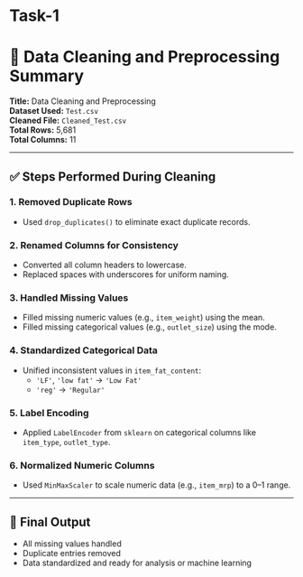 # Task-1
# 🧼 Data Cleaning and Preprocessing Summary

**Title:** Data Cleaning and Preprocessing  
**Dataset Used:** `Test.csv`  
**Cleaned File:** `Cleaned_Test.csv`  
**Total Rows:** 5,681  
**Total Columns:** 11  

---

## ✅ Steps Performed During Cleaning

### 1. Removed Duplicate Rows
- Used `drop_duplicates()` to eliminate exact duplicate records.

### 2. Renamed Columns for Consistency
- Converted all column headers to lowercase.
- Replaced spaces with underscores for uniform naming.

### 3. Handled Missing Values
- Filled missing numeric values (e.g., `item_weight`) using the mean.
- Filled missing categorical values (e.g., `outlet_size`) using the mode.

### 4. Standardized Categorical Data
- Unified inconsistent values in `item_fat_content`:
  - `'LF'`, `'low fat'` → `'Low Fat'`
  - `'reg'` → `'Regular'`

### 5. Label Encoding
- Applied `LabelEncoder` from `sklearn` on categorical columns like `item_type`, `outlet_type`.

### 6. Normalized Numeric Columns
- Used `MinMaxScaler` to scale numeric data (e.g., `item_mrp`) to a 0–1 range.

---

## 📁 Final Output

- All missing values handled  
- Duplicate entries removed  
- Data standardized and ready for analysis or machine learning  
